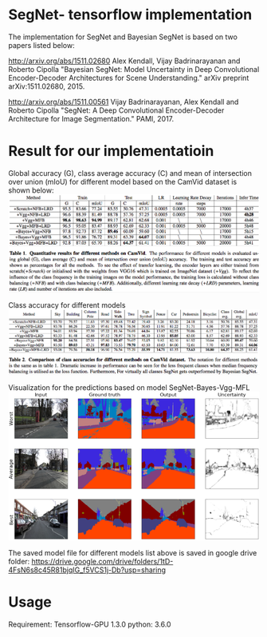 # SegNet- tensorflow implementation
The implementation for SegNet and Bayesian SegNet is based on two papers listed below: 

http://arxiv.org/abs/1511.02680
Alex Kendall, Vijay Badrinarayanan and Roberto Cipolla "Bayesian SegNet: Model Uncertainty in Deep Convolutional Encoder-Decoder Architectures for Scene Understanding." arXiv preprint arXiv:1511.02680, 2015.

http://arxiv.org/abs/1511.00561
Vijay Badrinarayanan, Alex Kendall and Roberto Cipolla "SegNet: A Deep Convolutional Encoder-Decoder Architecture for Image Segmentation." PAMI, 2017. 

# Result for our implementatioin 
Global accuracy (G), class average accuracy (C) and mean of intersection over union (mIoU) for different model based on the CamVid dataset is shown below:
![Quantitative results](result/overall_accuracy.png)

Class accuracy for different models
![Quantitative results](result/class_accuracy.png)

Visualization for the predictions based on model SegNet-Bayes-Vgg-MFL
![Visualization results](result/results_img.png)


The saved model file for different models list above is saved in google drive folder: https://drive.google.com/drive/folders/1tD-4FsN6s8c45R81bjqIG_f5VCS1j-Db?usp=sharing 

# Usage
Requirement: Tensorflow-GPU 1.3.0
python: 3.6.0











